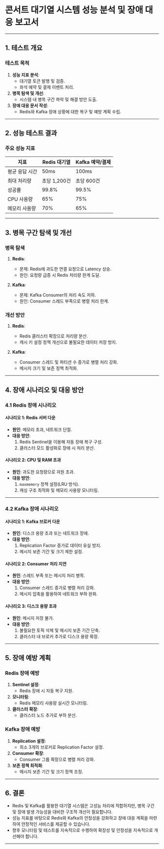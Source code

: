 # 콘서트 대기열 시스템 성능 분석 및 장애 대응 보고서

---

## 1. 테스트 개요

### 테스트 목적

1. **성능 지표 분석**:
   - 대기열 토큰 발행 및 검증.
   - 좌석 예약 및 결제 이벤트 처리.
2. **병목 탐색 및 개선**:
   - 시스템 내 병목 구간 파악 및 해결 방안 도출.
3. **장애 대응 문서 작성**:
   - Redis와 Kafka 장애 상황에 대한 복구 및 예방 계획 수립.

---

## 2. 성능 테스트 결과

### 주요 성능 지표

| **지표**       | **Redis 대기열** | **Kafka 예약/결제** |
| -------------- | ---------------- | ------------------- |
| 평균 응답 시간 | 50ms             | 100ms               |
| 최대 처리량    | 초당 1,200건     | 초당 600건          |
| 성공률         | 99.8%            | 99.5%               |
| CPU 사용량     | 65%              | 75%                 |
| 메모리 사용량  | 70%              | 65%                 |

---

## 3. 병목 구간 탐색 및 개선

### 병목 탐색

1. **Redis**:

   - 문제: Redis에 과도한 연결 요청으로 Latency 상승.
   - 원인: 요청량 급증 시 Redis 처리량 한계 도달.

2. **Kafka**:
   - 문제: Kafka Consumer의 처리 속도 저하.
   - 원인: Consumer 스레드 부족으로 병렬 처리 한계.

### 개선 방안

1. **Redis**:

   - Redis 클러스터 확장으로 처리량 분산.
   - 캐시 키 설정 정책 개선으로 불필요한 데이터 저장 방지.

2. **Kafka**:
   - Consumer 스레드 및 파티션 수 증가로 병렬 처리 강화.
   - 메시지 크기 및 보존 정책 최적화.

---

## 4. 장애 시나리오 및 대응 방안

### 4.1 Redis 장애 시나리오

#### 시나리오 1: Redis 서버 다운

- **원인**: 메모리 초과, 네트워크 단절.
- **대응 방안**:
  1. Redis Sentinel을 이용해 자동 장애 복구 구성.
  2. 클러스터 모드 활성화로 장애 시 처리 분산.

#### 시나리오 2: CPU 및 RAM 초과

- **원인**: 과도한 요청량으로 자원 초과.
- **대응 방안**:
  1. `maxmemory` 정책 설정(LRU 방식).
  2. 캐싱 구조 최적화 및 메모리 사용량 모니터링.

---

### 4.2 Kafka 장애 시나리오

#### 시나리오 1: Kafka 브로커 다운

- **원인**: 디스크 용량 초과 또는 네트워크 장애.
- **대응 방안**:
  1. Replication Factor 증가로 데이터 유실 방지.
  2. 메시지 보존 기간 및 크기 제한 설정.

#### 시나리오 2: Consumer 처리 지연

- **원인**: 스레드 부족 또는 메시지 처리 병목.
- **대응 방안**:
  1. Consumer 스레드 증가로 병렬 처리 강화.
  2. 메시지 압축을 활용하여 네트워크 부하 완화.

#### 시나리오 3: 디스크 용량 초과

- **원인**: 메시지 저장 불가.
- **대응 방안**:
  1. 불필요한 토픽 삭제 및 메시지 보존 기간 단축.
  2. 클러스터 내 브로커 추가로 디스크 용량 확장.

---

## 5. 장애 예방 계획

### Redis 장애 예방

1. **Sentinel 설정**:
   - Redis 장애 시 자동 복구 지원.
2. **모니터링**:
   - Redis 메모리 사용량 실시간 모니터링.
3. **클러스터 확장**:
   - 클러스터 노드 추가로 부하 분산.

### Kafka 장애 예방

1. **Replication 설정**:
   - 최소 3개의 브로커로 Replication Factor 설정.
2. **Consumer 확장**:
   - Consumer 그룹 확장으로 병렬 처리 강화.
3. **보존 정책 최적화**:
   - 메시지 보존 기간 및 크기 정책 조정.

---

## 6. 결론

- Redis 및 Kafka를 활용한 대기열 시스템은 고성능 처리에 적합하지만, 병목 구간 및 장애 발생 가능성을 대비한 구조적 개선이 필요합니다.
- 성능 지표를 바탕으로 Redis와 Kafka의 안정성을 강화하고 장애 대응 계획을 마련하여 안정적인 서비스를 제공할 수 있습니다.
- 향후 모니터링 및 테스트를 지속적으로 수행하여 확장성 및 안정성을 지속적으로 개선해야 합니다.

---
